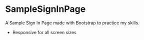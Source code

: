 # SampleSignInPage
A Sample Sign In Page made with Bootstrap to practice my skills.

- Responsive for all screen sizes
